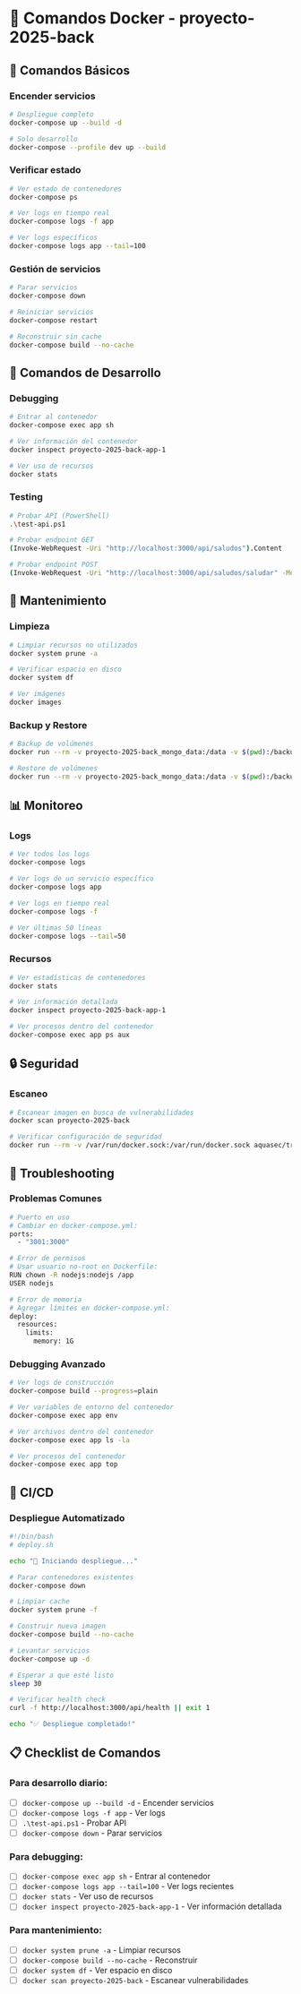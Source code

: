 # 🐳 Comandos Docker - proyecto-2025-back

## 🚀 Comandos Básicos

### Encender servicios
```bash
# Despliegue completo
docker-compose up --build -d

# Solo desarrollo
docker-compose --profile dev up --build
```

### Verificar estado
```bash
# Ver estado de contenedores
docker-compose ps

# Ver logs en tiempo real
docker-compose logs -f app

# Ver logs específicos
docker-compose logs app --tail=100
```

### Gestión de servicios
```bash
# Parar servicios
docker-compose down

# Reiniciar servicios
docker-compose restart

# Reconstruir sin cache
docker-compose build --no-cache
```

## 🔧 Comandos de Desarrollo

### Debugging
```bash
# Entrar al contenedor
docker-compose exec app sh

# Ver información del contenedor
docker inspect proyecto-2025-back-app-1

# Ver uso de recursos
docker stats
```

### Testing
```bash
# Probar API (PowerShell)
.\test-api.ps1

# Probar endpoint GET
(Invoke-WebRequest -Uri "http://localhost:3000/api/saludos").Content

# Probar endpoint POST
(Invoke-WebRequest -Uri "http://localhost:3000/api/saludos/saludar" -Method POST -Headers @{"Content-Type"="application/json"} -Body '{"nombre":"Juan"}').Content
```

## 🧹 Mantenimiento

### Limpieza
```bash
# Limpiar recursos no utilizados
docker system prune -a

# Verificar espacio en disco
docker system df

# Ver imágenes
docker images
```

### Backup y Restore
```bash
# Backup de volúmenes
docker run --rm -v proyecto-2025-back_mongo_data:/data -v $(pwd):/backup alpine tar czf /backup/mongo_backup.tar.gz -C /data .

# Restore de volúmenes
docker run --rm -v proyecto-2025-back_mongo_data:/data -v $(pwd):/backup alpine tar xzf /backup/mongo_backup.tar.gz -C /data
```

## 📊 Monitoreo

### Logs
```bash
# Ver todos los logs
docker-compose logs

# Ver logs de un servicio específico
docker-compose logs app

# Ver logs en tiempo real
docker-compose logs -f

# Ver últimas 50 líneas
docker-compose logs --tail=50
```

### Recursos
```bash
# Ver estadísticas de contenedores
docker stats

# Ver información detallada
docker inspect proyecto-2025-back-app-1

# Ver procesos dentro del contenedor
docker-compose exec app ps aux
```

## 🔒 Seguridad

### Escaneo
```bash
# Escanear imagen en busca de vulnerabilidades
docker scan proyecto-2025-back

# Verificar configuración de seguridad
docker run --rm -v /var/run/docker.sock:/var/run/docker.sock aquasec/trivy image proyecto-2025-back
```

## 🚨 Troubleshooting

### Problemas Comunes
```bash
# Puerto en uso
# Cambiar en docker-compose.yml:
ports:
  - "3001:3000"

# Error de permisos
# Usar usuario no-root en Dockerfile:
RUN chown -R nodejs:nodejs /app
USER nodejs

# Error de memoria
# Agregar límites en docker-compose.yml:
deploy:
  resources:
    limits:
      memory: 1G
```

### Debugging Avanzado
```bash
# Ver logs de construcción
docker-compose build --progress=plain

# Ver variables de entorno del contenedor
docker-compose exec app env

# Ver archivos dentro del contenedor
docker-compose exec app ls -la

# Ver procesos del contenedor
docker-compose exec app top
```

## 🔄 CI/CD

### Despliegue Automatizado
```bash
#!/bin/bash
# deploy.sh

echo "🚀 Iniciando despliegue..."

# Parar contenedores existentes
docker-compose down

# Limpiar cache
docker system prune -f

# Construir nueva imagen
docker-compose build --no-cache

# Levantar servicios
docker-compose up -d

# Esperar a que esté listo
sleep 30

# Verificar health check
curl -f http://localhost:3000/api/health || exit 1

echo "✅ Despliegue completado!"
```

## 📋 Checklist de Comandos

### Para desarrollo diario:
- [ ] `docker-compose up --build -d` - Encender servicios
- [ ] `docker-compose logs -f app` - Ver logs
- [ ] `.\test-api.ps1` - Probar API
- [ ] `docker-compose down` - Parar servicios

### Para debugging:
- [ ] `docker-compose exec app sh` - Entrar al contenedor
- [ ] `docker-compose logs app --tail=100` - Ver logs recientes
- [ ] `docker stats` - Ver uso de recursos
- [ ] `docker inspect proyecto-2025-back-app-1` - Ver información detallada

### Para mantenimiento:
- [ ] `docker system prune -a` - Limpiar recursos
- [ ] `docker-compose build --no-cache` - Reconstruir
- [ ] `docker system df` - Ver espacio en disco
- [ ] `docker scan proyecto-2025-back` - Escanear vulnerabilidades 